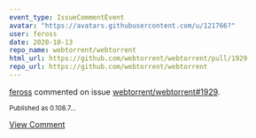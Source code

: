 ```yaml
---
event_type: IssueCommentEvent
avatar: "https://avatars.githubusercontent.com/u/121766?"
user: feross
date: 2020-10-13
repo_name: webtorrent/webtorrent
html_url: https://github.com/webtorrent/webtorrent/pull/1929
repo_url: https://github.com/webtorrent/webtorrent
---
```


<a href='https://github.com/feross' target='_blank'>feross</a> commented on issue <a href='https://github.com/webtorrent/webtorrent/pull/1929' target='_blank'>webtorrent/webtorrent#1929</a>.

<small>Published as 0.108.7...</small>

<a href='https://github.com/webtorrent/webtorrent/pull/1929' target='_blank'>View Comment</a>